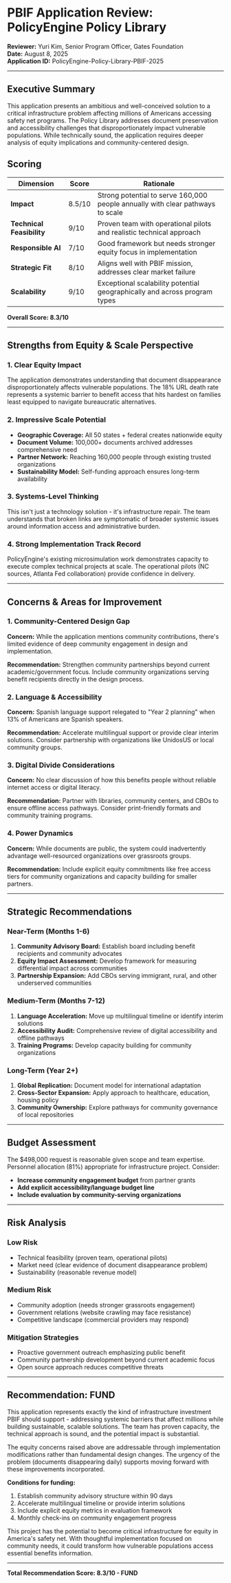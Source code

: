 # PBIF Application Review: PolicyEngine Policy Library
**Reviewer:** Yuri Kim, Senior Program Officer, Gates Foundation  
**Date:** August 8, 2025  
**Application ID:** PolicyEngine-Policy-Library-PBIF-2025

---

## Executive Summary

This application presents an ambitious and well-conceived solution to a critical infrastructure problem affecting millions of Americans accessing safety net programs. The Policy Library addresses document preservation and accessibility challenges that disproportionately impact vulnerable populations. While technically sound, the application requires deeper analysis of equity implications and community-centered design.

## Scoring

| Dimension | Score | Rationale |
|-----------|-------|-----------|
| **Impact** | 8.5/10 | Strong potential to serve 160,000 people annually with clear pathways to scale |
| **Technical Feasibility** | 9/10 | Proven team with operational pilots and realistic technical approach |
| **Responsible AI** | 7/10 | Good framework but needs stronger equity focus in implementation |
| **Strategic Fit** | 8/10 | Aligns well with PBIF mission, addresses clear market failure |
| **Scalability** | 9/10 | Exceptional scalability potential geographically and across program types |

**Overall Score: 8.3/10**

---

## Strengths from Equity & Scale Perspective

### 1. Clear Equity Impact
The application demonstrates understanding that document disappearance disproportionately affects vulnerable populations. The 18% URL death rate represents a systemic barrier to benefit access that hits hardest on families least equipped to navigate bureaucratic alternatives.

### 2. Impressive Scale Potential
- **Geographic Coverage:** All 50 states + federal creates nationwide equity
- **Document Volume:** 100,000+ documents archived addresses comprehensive need
- **Partner Network:** Reaching 160,000 people through existing trusted organizations
- **Sustainability Model:** Self-funding approach ensures long-term availability

### 3. Systems-Level Thinking
This isn't just a technology solution - it's infrastructure repair. The team understands that broken links are symptomatic of broader systemic issues around information access and administrative burden.

### 4. Strong Implementation Track Record
PolicyEngine's existing microsimulation work demonstrates capacity to execute complex technical projects at scale. The operational pilots (NC sources, Atlanta Fed collaboration) provide confidence in delivery.

---

## Concerns & Areas for Improvement

### 1. Community-Centered Design Gap
**Concern:** While the application mentions community contributions, there's limited evidence of deep community engagement in design and implementation.

**Recommendation:** Strengthen community partnerships beyond current academic/government focus. Include community organizations serving benefit recipients directly in the design process.

### 2. Language & Accessibility
**Concern:** Spanish language support relegated to "Year 2 planning" when 13% of Americans are Spanish speakers.

**Recommendation:** Accelerate multilingual support or provide clear interim solutions. Consider partnership with organizations like UnidosUS or local community groups.

### 3. Digital Divide Considerations
**Concern:** No clear discussion of how this benefits people without reliable internet access or digital literacy.

**Recommendation:** Partner with libraries, community centers, and CBOs to ensure offline access pathways. Consider print-friendly formats and community training programs.

### 4. Power Dynamics
**Concern:** While documents are public, the system could inadvertently advantage well-resourced organizations over grassroots groups.

**Recommendation:** Include explicit equity commitments like free access tiers for community organizations and capacity building for smaller partners.

---

## Strategic Recommendations

### Near-Term (Months 1-6)
1. **Community Advisory Board:** Establish board including benefit recipients and community advocates
2. **Equity Impact Assessment:** Develop framework for measuring differential impact across communities
3. **Partnership Expansion:** Add CBOs serving immigrant, rural, and other underserved communities

### Medium-Term (Months 7-12)
1. **Language Acceleration:** Move up multilingual timeline or identify interim solutions
2. **Accessibility Audit:** Comprehensive review of digital accessibility and offline pathways
3. **Training Programs:** Develop capacity building for community organizations

### Long-Term (Year 2+)
1. **Global Replication:** Document model for international adaptation
2. **Cross-Sector Expansion:** Apply approach to healthcare, education, housing policy
3. **Community Ownership:** Explore pathways for community governance of local repositories

---

## Budget Assessment

The $498,000 request is reasonable given scope and team expertise. Personnel allocation (81%) appropriate for infrastructure project. Consider:

- **Increase community engagement budget** from partner grants
- **Add explicit accessibility/language budget line**
- **Include evaluation by community-serving organizations**

---

## Risk Analysis

### Low Risk
- Technical feasibility (proven team, operational pilots)
- Market need (clear evidence of document disappearance problem)
- Sustainability (reasonable revenue model)

### Medium Risk
- Community adoption (needs stronger grassroots engagement)
- Government relations (website crawling may face resistance)
- Competitive landscape (commercial providers may respond)

### Mitigation Strategies
- Proactive government outreach emphasizing public benefit
- Community partnership development beyond current academic focus
- Open source approach reduces competitive threats

---

## Recommendation: **FUND**

This application represents exactly the kind of infrastructure investment PBIF should support - addressing systemic barriers that affect millions while building sustainable, scalable solutions. The team has proven capacity, the technical approach is sound, and the potential impact is substantial.

The equity concerns raised above are addressable through implementation modifications rather than fundamental design changes. The urgency of the problem (documents disappearing daily) supports moving forward with these improvements incorporated.

**Conditions for funding:**
1. Establish community advisory structure within 90 days
2. Accelerate multilingual timeline or provide interim solutions
3. Include explicit equity metrics in evaluation framework
4. Monthly check-ins on community engagement progress

This project has the potential to become critical infrastructure for equity in America's safety net. With thoughtful implementation focused on community needs, it could transform how vulnerable populations access essential benefits information.

---

**Total Recommendation Score: 8.3/10 - FUND**